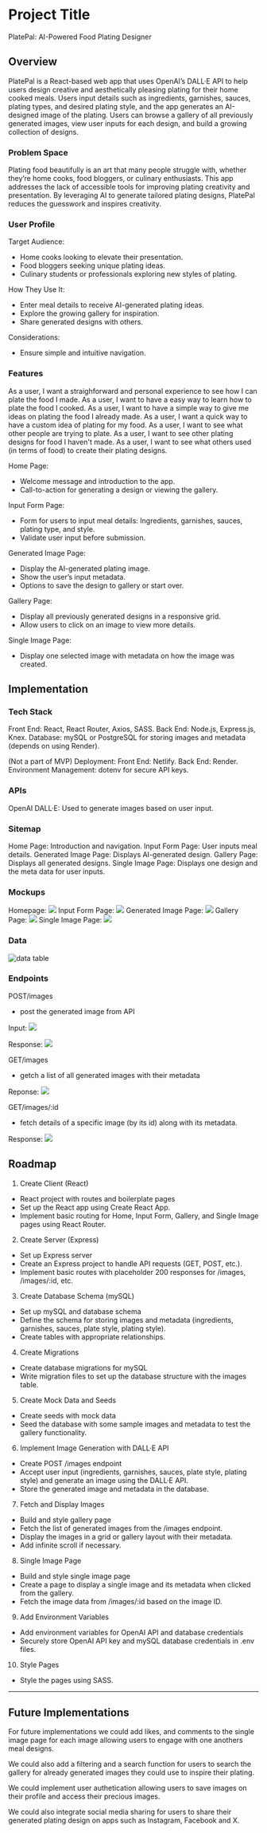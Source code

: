 # Project Title

PlatePal: AI-Powered Food Plating Designer

## Overview

PlatePal is a React-based web app that uses OpenAI’s DALL·E API to help users design creative and aesthetically pleasing plating for their home cooked meals. Users input details such as ingredients, garnishes, sauces, plating types, and desired plating style, and the app generates an AI-designed image of the plating. Users can browse a gallery of all previously generated images, view user inputs for each design, and build a growing collection of designs.

### Problem Space

Plating food beautifully is an art that many people struggle with, whether they’re home cooks, food bloggers, or culinary enthusiasts. This app addresses the lack of accessible tools for improving plating creativity and presentation. By leveraging AI to generate tailored plating designs, PlatePal reduces the guesswork and inspires creativity.

### User Profile

Target Audience:
- Home cooks looking to elevate their presentation.
- Food bloggers seeking unique plating ideas.
- Culinary students or professionals exploring new styles of plating.

How They Use It:
- Enter meal details to receive AI-generated plating ideas.
- Explore the growing gallery for inspiration.
- Share generated designs with others.

Considerations:
- Ensure simple and intuitive navigation.

### Features

As a user, I want a straighforward and personal experience to see how I can plate the food I made.
As a user, I want to have a easy way to learn how to plate the food I cooked.
As a user, I want to have a simple way to give me ideas on plating the food I already made.
As a user, I want a quick way to have a custom idea of plating for my food.
As a user, I want to see what other people are trying to plate.
As a user, I want to see other plating designs for food I haven't made.
As a user, I want to see what others used (in terms of food) to create their plating designs.

Home Page:
- Welcome message and introduction to the app.
- Call-to-action for generating a design or viewing the gallery.

Input Form Page:
- Form for users to input meal details:
    Ingredients, garnishes, sauces, plating type, and style.
- Validate user input before submission.

Generated Image Page:
- Display the AI-generated plating image.
- Show the user’s input metadata.
- Options to save the design to gallery or start over.

Gallery Page:
- Display all previously generated designs in a responsive grid.
- Allow users to click on an image to view more details.

Single Image Page:
- Display one selected image with metadata on how the image was created.

## Implementation

### Tech Stack

Front End: React, React Router, Axios, SASS.
Back End: Node.js, Express.js, Knex.
Database: mySQL or PostgreSQL for storing images and metadata (depends on using Render).

(Not a part of MVP)
Deployment:
Front End: Netlify.
Back End: Render.
Environment Management: dotenv for secure API keys.

### APIs

OpenAI DALL·E: Used to generate images based on user input.

### Sitemap

Home Page: Introduction and navigation.
Input Form Page: User inputs meal details.
Generated Image Page: Displays AI-generated design.
Gallery Page: Displays all generated designs.
Single Image Page: Displays one design and the meta data for user inputs.

### Mockups

Homepage:
 ![](proposal_assets/homepage.png)
Input Form Page:
 ![](proposal_assets/imageformpage.png)
 Generated Image Page:
  ![](proposal_assets/generatedimagepage.png)
Gallery Page:
 ![](proposal_assets/gallerypage.png)
Single Image Page:
 ![](proposal_assets/singleimagepage.png)

### Data

![data table](proposal_assets/datatable.png)

### Endpoints

POST/images
 - post the generated image from API

Input:
 ![](proposal_assets/postinput.png)

 Response: 
![](proposal_assets/postresponse.png)

GET/images
- getch a list of all generated images with their metadata

Reponse:
![](proposal_assets/getimages.png)

GET/images/:id
- fetch details of a specific image (by its id)
along with its metadata.

Response:
![](proposal_assets/getimagebyid.png)



## Roadmap

1. Create Client (React)
- React project with routes and boilerplate pages
- Set up the React app using Create React App.
- Implement basic routing for Home, Input Form, Gallery, and Single Image pages using React Router.
2. Create Server (Express)
- Set up Express server
- Create an Express project to handle API requests (GET, POST, etc.).
- Implement basic routes with placeholder 200 responses for /images, /images/:id, etc.
3. Create Database Schema (mySQL)
- Set up mySQL and database schema
- Define the schema for storing images and metadata (ingredients, garnishes, sauces, plate style, plating style).
- Create tables with appropriate relationships.
4. Create Migrations
- Create database migrations for mySQL
- Write migration files to set up the database structure with the images table.
5. Create Mock Data and Seeds
- Create seeds with mock data
- Seed the database with some sample images and metadata to test the gallery functionality.
6. Implement Image Generation with DALL·E API
- Create POST /images endpoint
- Accept user input (ingredients, garnishes, sauces, plate style, plating style) and generate an image using the DALL·E API.
- Store the generated image and metadata in the database.
7. Fetch and Display Images
- Build and style gallery page
- Fetch the list of generated images from the /images endpoint.
- Display the images in a grid or gallery layout with their metadata.
- Add infinite scroll if necessary.
8. Single Image Page
- Build and style single image page
- Create a page to display a single image and its metadata when clicked from the gallery.
- Fetch the image data from /images/:id based on the image ID.
9. Add Environment Variables
- Add environment variables for OpenAI API and database credentials
- Securely store OpenAI API key and mySQL database credentials in .env files.
10. Style Pages
- Style the pages using SASS.


---

## Future Implementations

For future implementations we could add likes, and comments to the single image page for each image allowing users to engage with one anothers meal designs. 

We could also add a filtering and a search function for users to search the gallery for already generated images they could use to inspire their plating.

We could implement user authetication allowing users to save images on their profile and access their precious images.

We could also integrate social media sharing for users to share their generated plating design on apps such as Instagram, Facebook and X.


[def]: datatable.png